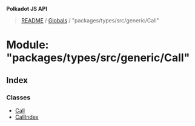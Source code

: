 **Polkadot JS API**

> [README](../README.md) / [Globals](../globals.md) / "packages/types/src/generic/Call"

# Module: "packages/types/src/generic/Call"

## Index

### Classes

* [Call](../classes/_packages_types_src_generic_call_.call.md)
* [CallIndex](../classes/_packages_types_src_generic_call_.callindex.md)
